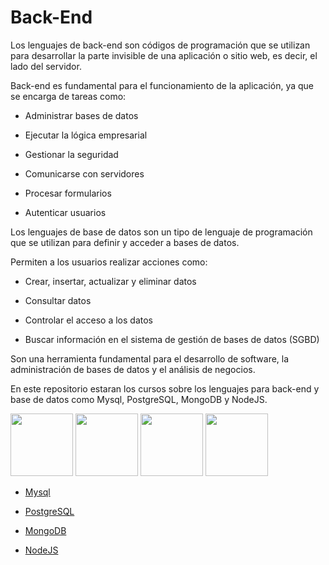 # Back-End

Los lenguajes de back-end son códigos de programación que se utilizan para desarrollar la parte invisible de una aplicación o sitio web, es decir, el lado del servidor. 

Back-end es fundamental para el funcionamiento de la aplicación, ya que se encarga de tareas como:

* Administrar bases de datos

* Ejecutar la lógica empresarial

* Gestionar la seguridad

* Comunicarse con servidores

* Procesar formularios

* Autenticar usuarios 

Los lenguajes de base de datos son un tipo de lenguaje de programación que se utilizan para definir y acceder a bases de datos. 

Permiten a los usuarios realizar acciones como: 

* Crear, insertar, actualizar y eliminar datos 

* Consultar datos 

* Controlar el acceso a los datos 
* Buscar información en el sistema de gestión de bases de datos (SGBD) 

Son una herramienta fundamental para el desarrollo de software, la administración de bases de datos y el análisis de negocios. 

En este repositorio estaran los cursos sobre los lenguajes para back-end y base de datos como Mysql, PostgreSQL, MongoDB y NodeJS.

<img src="https://cdn.jsdelivr.net/gh/devicons/devicon@latest/icons/mysql/mysql-original.svg" width="100px"/> <img src="https://cdn.jsdelivr.net/gh/devicons/devicon@latest/icons/postgresql/postgresql-original.svg" width="100px"/> <img src="https://cdn.jsdelivr.net/gh/devicons/devicon@latest/icons/mongodb/mongodb-original.svg" width="100px"/> <img src="https://cdn.jsdelivr.net/gh/devicons/devicon@latest/icons/nodejs/nodejs-original-wordmark.svg" width="100px"/>

* [Mysql](MySQL/README.md)

* [PostgreSQL](PostgreSQL/README.md)

* [MongoDB](MongoDB/README.md)

* [NodeJS](NodeJS/README.md)